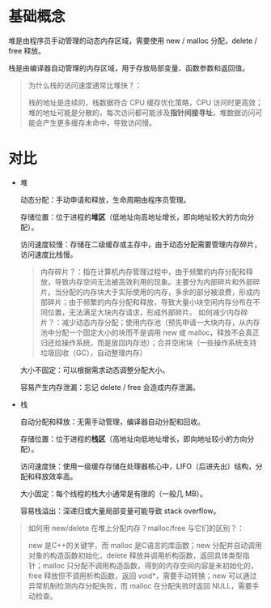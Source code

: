# 基础概念
堆是由程序员手动管理的动态内存区域，需要使用 new / malloc 分配，delete / free 释放。

栈是由编译器自动管理的内存区域，用于存放局部变量、函数参数和返回值。

> 为什么栈的访问速度通常比堆快？：
> 
> 栈的地址是连续的，栈数据符合 CPU 缓存优化策略，CPU 访问时更高效；堆的地址可能是分散的，每次访问都可能涉及**指针间接寻址**，堆数据访问可能会产生更多缓存未命中，导致访问慢。
# 对比
- 堆

  动态分配：手动申请和释放，生命周期由程序员管理。

  存储位置：位于进程的**堆区**（低地址向高地址增长，即向地址较大的方向分配）。
  
  访问速度较慢：存储在二级缓存或主存中，由于动态分配需要管理内存碎片，访问速度比栈慢。

  > 内存碎片？：指在计算机内存管理过程中，由于频繁的内存分配和释放，导致内存空间无法被高效利用的现象。主要分为内部碎片和外部碎片。当分配的内存块大于实际使用的内存，多余的部分被浪费，形成内部碎片；由于频繁的内存分配和释放，导致大量小块空闲内存分布在不同位置，无法满足大块内存请求，形成外部碎片。
  > 如何减少内存碎片？：减少动态内存分配；使用内存池（预先申请一大块内存，从内存池中分配一个固定大小的块而不是调用 new 或 malloc，释放不会真正归还给操作系统，而是放回内存池）；合并空闲块（一些操作系统支持垃圾回收（GC），自动整理内存）
  
  大小不固定：可以根据需求动态调整分配大小。
  
  容易产生内存泄漏：忘记 delete / free 会造成内存泄漏。
- 栈

  自动分配和释放：无需手动管理，编译器自动分配和回收。

  存储位置：位于进程的**栈区**（高地址向低地址增长，即向地址较小的方向分配）。
  
  访问速度快：使用一级缓存存储在处理器核心中，LIFO（后进先出）结构，分配和释放效率高。
  
  大小固定：每个线程的栈大小通常是有限的（一般几 MB）。
  
  容易栈溢出：深递归或大量局部变量可能导致 stack overflow。

> 如何用 new/delete 在堆上分配内存？malloc/free 与它们的区别？：
>
> new 是C++的关键字，而 malloc 是C语言的库函数；new 分配并自动调用对象的构造函数初始化，delete 释放并调用析构函数，返回具体类型指针；malloc 只分配不调用构造函数，得到的内存空间内容是未初始化的，free 释放但不调用析构函数，返回 void*，需要手动转换；new 可以通过异常机制检测内存分配失败，而 malloc 在分配失败时返回 NULL，需要手动检查。
